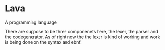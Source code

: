 # Lava

A programming language

There are suppose to be three componenets here, the lexer, the parser and the codegenerator. 
As of right now the the lexer is kind of working and work is being done on the syntax and ebnf.

